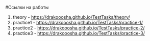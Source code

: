 #Ссылки на работы
1. theory - https://drakooosha.github.io/TestTasks/theory/
2. practice1 - https://drakooosha.github.io/TestTasks/practice-1/
3. practice2 - https://drakooosha.github.io/TestTasks/practice-2/
4. practice3 - https://drakooosha.github.io/TestTasks/practice-3/
